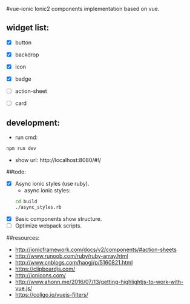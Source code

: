 #vue-ionic
Ionic2 components implementation based on vue.


## widget list:
- [x] button
- [x] backdrop
- [x] icon
- [x] badge
- [ ] action-sheet
- [ ] card


## development:
+ run cmd:
```bash
npm run dev
```
+ show url: http://localhost:8080/#!/

##todo:
- [x] Async ionic styles (use ruby).
  + async ionic styles:
  ```bash
  cd build
  ./async_styles.rb
  ```
- [x] Basic components show structure.
- [ ] Optimize webpack scripts.

##resources:
+ http://ionicframework.com/docs/v2/components/#action-sheets
+ http://www.runoob.com/ruby/ruby-array.html
+ http://www.cnblogs.com/haogj/p/5160821.html
+ https://clipboardjs.com/
+ http://ionicons.com/
+ http://www.ahonn.me/2016/07/13/getting-highlightjs-to-work-with-vue.js/
+ https://coligo.io/vuejs-filters/
